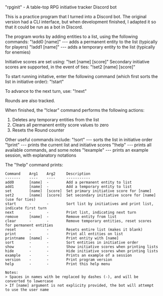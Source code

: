 "rpginit" - A table-top RPG initiative tracker Discord bot

This is a practice program that I turned into a Discord bot. The original version had a CLI interface, but when development finished, I adapted it so that it could be run as a bot in Discord.

The program works by adding entities to a list, using the following commands:
"!add0 [name]" --- adds a permanent entity to the list (typically for players)
"!add1 [name]" --- adds a temporary entity to the list (typically for enemies)

Initiative scores are set using:
"!set [name] [score]"
Secondary initiative scores are supported, in the event of ties:
"!set2 [name] [score]"

To start running initative, enter the following command (which first sorts the list in initiative order):
"!start"

To advance to the next turn, use:
"!next"

Rounds are also tracked.

When finished, the "!clear" command performs the following actions:
1. Deletes any temporary entities from the list
2. Clears all permanent entity score values to zero
3. Resets the Round counter

Other useful commands include:
"!sort" --- sorts the list in initiative order
"!print" --- prints the current list and initiative scores
"!help" --- prints all available commands, and some notes
"!example" --- prints an example session, with explanatory notations

The "!help" command prints:

```
Command    Arg1    Arg2     Description
-------    ----    ----     -----------
add0       [name]  -        Add a permanent entity to list
add1       [name]  -        Add a temporary entity to list
set        [name]  [score]  Set primary initiative score for [name]
set2       [name]  [score]  Set secondary initiative score for [name] (use for ties)
start      -       -        Sort list by initiatives and print list, indicate first turn
next       -       -        Print list, indicating next turn
remove     [name]  -        Remove entity from list
clear      -       -        Remove temporary entities, reset scores for permanent entities
reset      -       -        Resets entire list (makes it blank)
print      -       -        Print all entities on list
printname  [name]  -        Print entity with [name]
sort       -       -        Sort entities in initiative order
show       -       -        Show initiative scores when printing lists
hide       -       -        Hide initiative scores when printing lists
example    -       -        Prints an example of a session
version    -       -        Print program version
help       -       -        Print this help menu

Notes:
> Spaces in names with be replaced by dashes (-), and will be converted to lowercase
> If [name] argument is not explicity provided, the bot will attempt to use the user name
```
